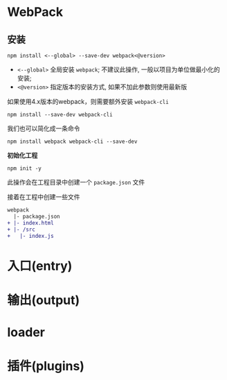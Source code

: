 # WebPack

## 安装

```shell
npm install <--global> --save-dev webpack<@version>
```

- `<--global>` 全局安装 `webpack`; 不建议此操作, 一般以项目为单位做最小化的安装;
- `<@version>` 指定版本的安装方式, 如果不加此参数则使用最新版

如果使用4.x版本的webpack，则需要额外安装 `webpack-cli`

```shell
npm install --save-dev webpack-cli
```

我们也可以简化成一条命令

```shell
npm install webpack webpack-cli --save-dev
```

**初始化工程**

```shell
npm init -y
```

此操作会在工程目录中创建一个 `package.json` 文件

接着在工程中创建一些文件

```diff
webpack
  |- package.json
+ |- index.html
+ |- /src
+   |- index.js
```

# 入口(entry)
# 输出(output)
# loader
# 插件(plugins)